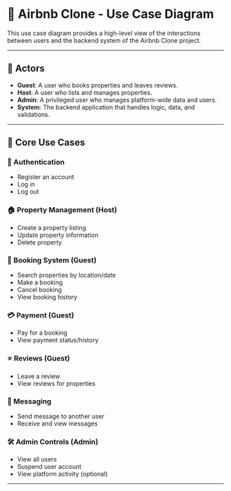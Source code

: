 # 🎯 Airbnb Clone - Use Case Diagram

This use case diagram provides a high-level view of the interactions between users and the backend system of the Airbnb Clone project.

---

## 👤 Actors

- **Guest**: A user who books properties and leaves reviews.
- **Host**: A user who lists and manages properties.
- **Admin**: A privileged user who manages platform-wide data and users.
- **System**: The backend application that handles logic, data, and validations.

---

## 🧩 Core Use Cases

### 🔐 Authentication
- Register an account
- Log in
- Log out

### 🏠 Property Management (Host)
- Create a property listing
- Update property information
- Delete property

### 📆 Booking System (Guest)
- Search properties by location/date
- Make a booking
- Cancel booking
- View booking history

### 💳 Payment (Guest)
- Pay for a booking
- View payment status/history

### ⭐ Reviews (Guest)
- Leave a review
- View reviews for properties

### 💬 Messaging
- Send message to another user
- Receive and view messages

### 🛠️ Admin Controls (Admin)
- View all users
- Suspend user account
- View platform activity (optional)

---

